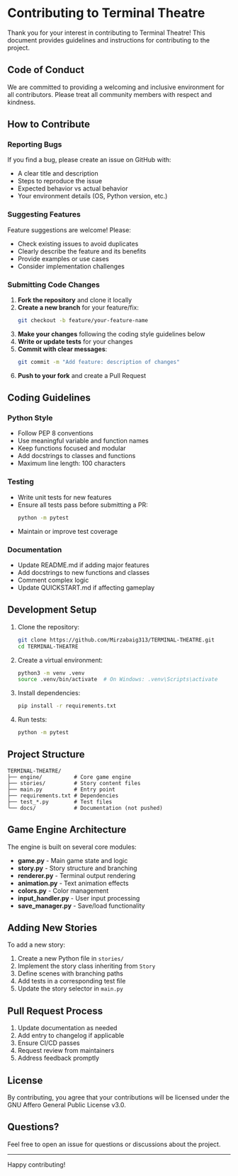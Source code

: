 # Contributing to Terminal Theatre

Thank you for your interest in contributing to Terminal Theatre! This document provides guidelines and instructions for contributing to the project.

## Code of Conduct

We are committed to providing a welcoming and inclusive environment for all contributors. Please treat all community members with respect and kindness.

## How to Contribute

### Reporting Bugs

If you find a bug, please create an issue on GitHub with:
- A clear title and description
- Steps to reproduce the issue
- Expected behavior vs actual behavior
- Your environment details (OS, Python version, etc.)

### Suggesting Features

Feature suggestions are welcome! Please:
- Check existing issues to avoid duplicates
- Clearly describe the feature and its benefits
- Provide examples or use cases
- Consider implementation challenges

### Submitting Code Changes

1. **Fork the repository** and clone it locally
2. **Create a new branch** for your feature/fix:
   ```bash
   git checkout -b feature/your-feature-name
   ```
3. **Make your changes** following the coding style guidelines below
4. **Write or update tests** for your changes
5. **Commit with clear messages**:
   ```bash
   git commit -m "Add feature: description of changes"
   ```
6. **Push to your fork** and create a Pull Request

## Coding Guidelines

### Python Style

- Follow PEP 8 conventions
- Use meaningful variable and function names
- Keep functions focused and modular
- Add docstrings to classes and functions
- Maximum line length: 100 characters

### Testing

- Write unit tests for new features
- Ensure all tests pass before submitting a PR:
  ```bash
  python -m pytest
  ```
- Maintain or improve test coverage

### Documentation

- Update README.md if adding major features
- Add docstrings to new functions and classes
- Comment complex logic
- Update QUICKSTART.md if affecting gameplay

## Development Setup

1. Clone the repository:
   ```bash
   git clone https://github.com/Mirzabaig313/TERMINAL-THEATRE.git
   cd TERMINAL-THEATRE
   ```

2. Create a virtual environment:
   ```bash
   python3 -m venv .venv
   source .venv/bin/activate  # On Windows: .venv\Scripts\activate
   ```

3. Install dependencies:
   ```bash
   pip install -r requirements.txt
   ```

4. Run tests:
   ```bash
   python -m pytest
   ```

## Project Structure

```
TERMINAL-THEATRE/
├── engine/          # Core game engine
├── stories/         # Story content files
├── main.py          # Entry point
├── requirements.txt # Dependencies
├── test_*.py        # Test files
└── docs/            # Documentation (not pushed)
```

## Game Engine Architecture

The engine is built on several core modules:

- **game.py** - Main game state and logic
- **story.py** - Story structure and branching
- **renderer.py** - Terminal output rendering
- **animation.py** - Text animation effects
- **colors.py** - Color management
- **input_handler.py** - User input processing
- **save_manager.py** - Save/load functionality

## Adding New Stories

To add a new story:

1. Create a new Python file in `stories/`
2. Implement the story class inheriting from `Story`
3. Define scenes with branching paths
4. Add tests in a corresponding test file
5. Update the story selector in `main.py`

## Pull Request Process

1. Update documentation as needed
2. Add entry to changelog if applicable
3. Ensure CI/CD passes
4. Request review from maintainers
5. Address feedback promptly

## License

By contributing, you agree that your contributions will be licensed under the GNU Affero General Public License v3.0.

## Questions?

Feel free to open an issue for questions or discussions about the project.

---

Happy contributing!
